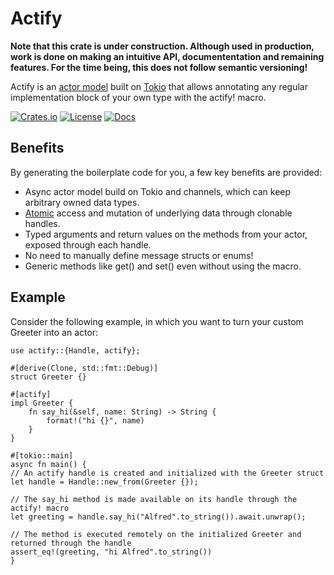 # Actify

**Note that this crate is under construction. Although used in production, work is done on making an intuitive API, documententation and remaining features. For the time being, this does not follow semantic versioning!**

Actify is an [actor model](https://en.wikipedia.org/wiki/Actor_model) built on [Tokio](https://tokio.rs) that allows annotating any regular implementation block of your own type with the actify! macro.

[![Crates.io][crates-badge]][crates-url]
[![License][mit-badge]][mit-url]
[![Docs][docs-badge]][docs-url]

[crates-url]: https://crates.io/crates/actify
[crates-badge]: https://img.shields.io/crates/v/tokio.svg
[mit-badge]: https://img.shields.io/badge/license-MIT-blue.svg
[mit-url]: https://github.com/AvalorAI/actify/blob/main/LICENSE
[docs-badge]: https://docs.rs/actify/badge.svg
[docs-url]: https://docs.rs/actify/latest/actify/

## Benefits

By generating the boilerplate code for you, a few key benefits are provided:

- Async actor model build on Tokio and channels, which can keep arbitrary owned data types.
- [Atomic](https://www.codingem.com/atomic-meaning-in-programming/) access and mutation of underlying data through clonable handles.
- Typed arguments and return values on the methods from your actor, exposed through each handle.
- No need to manually define message structs or enums!
- Generic methods like get() and set() even without using the macro.

## Example

Consider the following example, in which you want to turn your custom Greeter into an actor:

```rust,no_run
use actify::{Handle, actify};

#[derive(Clone, std::fmt::Debug)]
struct Greeter {}

#[actify]
impl Greeter {
    fn say_hi(&self, name: String) -> String {
        format!("hi {}", name)
    }
}

#[tokio::main]
async fn main() {
// An actify handle is created and initialized with the Greeter struct
let handle = Handle::new_from(Greeter {});

// The say_hi method is made available on its handle through the actify! macro
let greeting = handle.say_hi("Alfred".to_string()).await.unwrap();

// The method is executed remotely on the initialized Greeter and returned through the handle
assert_eq!(greeting, "hi Alfred".to_string())
}
```
